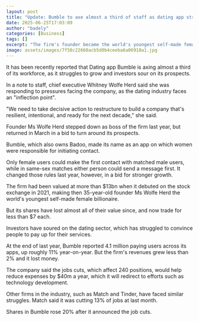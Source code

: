 ```yaml
---
layout: post
title: "Update: Bumble to axe almost a third of staff as dating app struggles"
date: 2025-06-25T17:03:09
author: "badely"
categories: [Business]
tags: []
excerpt: "The firm's founder became the world's youngest self-made female billionaire when it launched on the US stock market."
image: assets/images/7f58c22660acb5d0b4ceeba6a06918a1.jpg
---
```


It has been recently reported that Dating app Bumble is axing almost a third of its workforce, as it struggles to grow and investors sour on its prospects.

In a note to staff, chief executive Whitney Wolfe Herd said she was responding to pressures facing the company, as the dating industry faces an "inflection point".

"We need to take decisive action to restructure to build a company that's resilient, intentional, and ready for the next decade," she said. 

Founder Ms Wolfe Herd stepped down as boss of the firm last year, but returned in March in a bid to turn around its prospects.

Bumble, which also owns Badoo, made its name as an app on which women were responsible for initiating contact. 

Only female users could make the first contact with matched male users, while in same-sex matches either person could send a message first. It changed those rules last year, however, in a bid for stronger growth. 

The firm had been valued at more than $13bn when it debuted on the stock exchange in 2021, making then 35-year-old founder Ms Wolfe Herd the world's youngest self-made female billionaire.

But its shares have lost almost all of their value since, and now trade for less than $7 each. 

Investors have soured on the dating sector, which has struggled to convince people to pay up for their services. 

At the end of last year, Bumble reported 4.1 million paying users across its apps, up roughly 11% year-on-year. But the firm's revenues grew less than 2% and it lost money. 

The company said the jobs cuts, which affect 240 positions, would help reduce expenses by $40m a year, which it will redirect to efforts such as technology development.

Other firms in the industry, such as Match and Tinder, have faced similar struggles. Match said it was cutting 13% of jobs at last month. 

Shares in Bumble rose 20% after it announced the job cuts.

